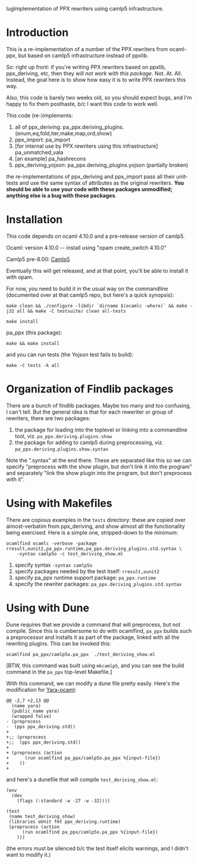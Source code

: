 lugImplementation of PPX rewriters using camlp5 infrastructure.

# Introduction

This is a re-implementation of a number of the PPX rewriters from
ocaml-ppx, but based on camlp5 infrastructure instead of ppxlib.

So: right up front: if you're writing PPX rewriters based on ppxlib,
ppx_deriving, etc, then they *will not work with this package*.  Not.
At.  All.  Instead, the goal here is to show how easy it is to write
PPX rewriters this way.

Also, this code is barely two weeks old, so you should expect bugs,
and I'm happy to fix them posthaste, b/c I want this code to work
well.

This code (re-)implements:

1. all of ppx_deriving: pa_ppx.deriving_plugins.{enum,eq,fold,iter,make,map,ord,show}
2. ppx_import: pa_import
3. [for internal use by PPX rewriters using this infrastructure] pa_unmatched_vala
4. [an example] pa_hashrecons
5. ppx_deriving_yojson: pa_ppx.deriving_plugins.yojson (partially broken)

the re-implementations of ppx_deriving and ppx_import pass all their
unit-tests and use the same syntax of attributes as the original
rewriters.  **You should be able to use your code with these packages
unmodified; anything else is a bug with these packages**.

# Installation

This code depends on ocaml 4.10.0 and a pre-release version of camlp5.

Ocaml: version 4.10.0 -- install using "opam create_switch 4.10.0"

Camlp5 pre-8.00: [Camlp5](https://github.com/chetmurthy/camlp5)

Eventually this will get released, and at that point, you'll be able
to install it with opam.

For now, you need to build it in the usual way on the commandline (documented over at that camlp5 repo, but here's a quick synopsis):
```
make clean && ./configure -libdir `dirname $(ocamlc -where)` && make -j32 all && make -C testsuite/ clean all-tests

make install
```

pa_ppx (this package):

```
make && make install
```

and you can run tests (the Yojson test fails to build):
```
make -C tests -k all
```

# Organization of Findlib packages

There are a bunch of findlib packages.  Maybe too many and too
confusing, I can't tell.  But the general idea is that for each
reweriter or group of rewriters, there are two packages:

1. the package for loading into the toplevel or linking into a commandline tool, viz. `pa_ppx.deriving.plugins.show`
2. the package for adding to camlp5 during preprocessing, viz. `pa_ppx.deriving.plugins.show.syntax`

Note the ".syntax" at the end there.  These are separated like this so
we can specify "preprocess with the show plugin, but don't link it
into the program" and separately "link the show plugin into the
program, but don't preprocess with it".

# Using with Makefiles

There are copious examples in the `tests` directory: these are copied
over almost-verbatim from ppx_deriving, and show almost all the
functionality being exercised.  Here is a simple one, stripped-down to
the minimum:
```
ocamlfind ocamlc -verbose -package rresult,ounit2,pa_ppx.runtime,pa_ppx.deriving_plugins.std.syntax \
	-syntax camlp5o -c test_deriving_show.ml
```

1. specify syntax `-syntax camlp5o`
2. specify packages needed by the test itself: `rresult,ounit2`
3. specify pa_ppx runtime support package: `pa_ppx.runtime`
4. specify the rewriter packages: `pa_ppx.deriving_plugins.std.syntax`

# Using with Dune

Dune requires that we provide a command that will preprocess, but not
compile.  Since this is cumbersome to do with ocamlfind, `pa_ppx`
builds such a preprocessor and installs it as part of the package,
linked with all the rewriting plugins.  This can be invoked this:
```
ocamlfind pa_ppx/camlp5o.pa_ppx  ./test_deriving_show.ml
```
[BTW, this command was built using `mkcamlp5`, and you can see the build command in the `pa_ppx` top-level Makefile.]

With this command, we can modify a dune file pretty easily.  Here's the modification for [Yara-ocaml](https://github.com/XVilka/yara-ocaml):
```
@@ -2,7 +2,13 @@
  (name yara)
  (public_name yara)
  (wrapped false)
- (preprocess
-  (pps ppx_deriving.std))
+
+;; (preprocess
+;;  (pps ppx_deriving.std))
+
+ (preprocess (action
+      (run ocamlfind pa_ppx/camlp5o.pa_ppx %{input-file})
+    ))
+
```

and here's a dunefile that will compile `test_deriving_show.ml`:
```
(env
  (dev
    (flags (:standard -w -27 -w -32))))

(test
 (name test_deriving_show)
 (libraries oUnit fmt ppx_deriving.runtime)
 (preprocess (action
      (run ocamlfind pa_ppx/camlp5o.pa_ppx %{input-file})
    )))

```
(the errors must be silenced b/c the test itself elicits warnings, and I didn't want to modify it.)
